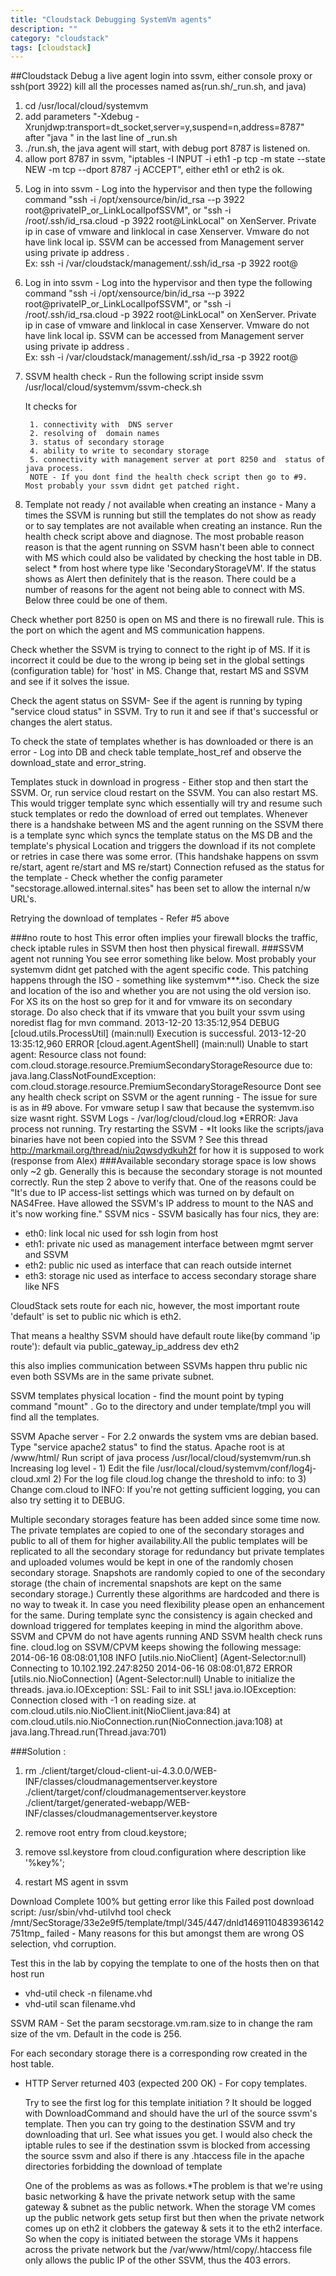 ```yaml
---
title: "Cloudstack Debugging SystemVm agents"
description: ""
category: "cloudstack"
tags: [cloudstack]
---
```


##Cloudstack Debug a live agent
login into ssvm, either console proxy or ssh(port 3922)
kill all the processes named as(run.sh/_run.sh, and java)

1. cd /usr/local/cloud/systemvm
2. add parameters "-Xdebug -Xrunjdwp:transport=dt_socket,server=y,suspend=n,address=8787" after "java " in the last line of _run.sh
3. ./run.sh, the java agent will start, with debug port 8787 is listened on.
4. allow port 8787 in ssvm, "iptables -I INPUT -i eth1 -p tcp -m state --state NEW -m tcp --dport 8787 -j ACCEPT", either eth1 or eth2 is ok.

<!-- more -->

5. Log in into ssvm - Log into the hypervisor and then type the following command   "ssh -i /opt/xensource/bin/id_rsa --p 3922 root@privateIP_or_LinkLocalIpofSSVM", or "ssh -i /root/.ssh/id_rsa.cloud -p 3922 root@LinkLocal" on  XenServer.  Private ip in case of vmware and linklocal in case Xenserver.  Vmware do not have link local ip. SSVM can be accessed from Management server using private ip address .   
 Ex:  ssh -i  /var/cloudstack/management/.ssh/id_rsa  -p 3922 root@<Private Ip address of SSVM>

6. Log in into ssvm - Log into the hypervisor and then type the following command   "ssh -i /opt/xensource/bin/id_rsa --p 3922 root@privateIP_or_LinkLocalIpofSSVM", or "ssh -i /root/.ssh/id_rsa.cloud -p 3922 root@LinkLocal" on  XenServer.  Private ip in case of vmware and linklocal in case Xenserver.  Vmware do not have link local ip. SSVM can be accessed from Management server using private ip address .   
 Ex:  ssh -i  /var/cloudstack/management/.ssh/id_rsa  -p 3922 root@<Private Ip address of SSVM>

7. SSVM health check - Run the following script inside ssvm  /usr/local/cloud/systemvm/ssvm-check.sh

	It checks for 
	
		1. connectivity with  DNS server 
		2. resolving of  domain names 
		3. status of secondary storage 
		4. ability to write to secondary storage 
		5. connectivity with management server at port 8250 and  status of java process.
		NOTE - If you dont find the health check script then go to #9. Most probably your ssvm didnt get patched right.

8. Template not ready / not available when creating an instance - Many a times the SSVM is running but still the templates do not show as ready or to say templates are not available when creating an instance. Run the health check script above and diagnose. The most probable reason reason is that the agent running on SSVM hasn't been able to connect with MS which could also be validated by checking the host table in DB. select * from host where type like 'SecondaryStorageVM'. If the status shows as Alert then definitely that is the reason. There could be a number of reasons for the agent not being able to connect with MS. Below three could be one of them.

Check whether port 8250 is open on MS and there is no firewall rule. This is the port on which the agent and MS communication happens.

Check whether the SSVM is trying to connect to the right ip of MS. If it is incorrect it could be due to the wrong ip being set in the global settings (configuration table) for 'host' in MS. Change that, restart MS and SSVM and see if it solves the issue.

Check the agent status on SSVM- See if the agent is running by typing "service cloud status" in SSVM. Try to run it and see if that's successful or changes the alert status.

To check the state of templates whether is has downloaded or there is an error - Log into DB and check table template_host_ref and observe the download_state and error_string.

Templates stuck in download in progress - Either stop and then start the SSVM. Or, run service cloud restart on the SSVM. You can also restart MS. This would trigger template sync which essentially will try and resume such stuck templates or redo the download of erred out templates. Whenever there is a handshake between MS and the agent running on the SSVM there is a template sync which syncs the template status on the MS DB and the template's physical Location and triggers the download if its not complete or retries in case there was some error. (This handshake happens on ssvm re/start, agent re/start and MS re/start)
Connection refused as the status for the template - Check whether the config parameter "secstorage.allowed.internal.sites" has been set to allow the internal n/w URL's.

Retrying the download of templates - Refer #5 above

###no route to host
This error often implies your firewall blocks the traffic, check iptable rules in SSVM then host then physical firewall.
###SSVM agent not running
You see error something like below. Most probably your systemvm didnt get patched with the agent specific code. This patching happens through the ISO - something like  systemvm***.iso. Check the size and location of the iso and whether you are not using the old version iso. For XS its on the host so grep for it and for vmware its on secondary storage. Do also check that if its vmware that you built your ssvm using noredist flag for mvn command.
2013-12-20 13:35:12,954 DEBUG [cloud.utils.ProcessUtil] (main:null) Execution is successful.
2013-12-20 13:35:12,960 ERROR [cloud.agent.AgentShell] (main:null) Unable to start agent: Resource class not found: com.cloud.storage.resource.PremiumSecondaryStorageResource due to: java.lang.ClassNotFoundException: com.cloud.storage.resource.PremiumSecondaryStorageResource
Dont see any health check script on SSVM or the agent running - The issue for sure is as in #9 above. For vmware setup I saw that because the systemvm.iso size wasnt right.
SSVM Logs - /var/log/cloud/cloud.log
*ERROR: Java process not running. Try restarting the SSVM - *It looks like the scripts/java binaries have not been copied into the SSVM ? See this thread http://markmail.org/thread/niu2qwsdydkuh2f for how it is supposed to work (response from Alex)
###Available secondary storage space is low 
shows only ~2 gb. Generally this is because the secondary storage is not mounted correctly. Run the step 2 above to verify that. One of the reasons could be "It's due to IP access-list settings which was turned on by default on NAS4Free.  Have allowed the SSVM's IP address to mount to the NAS and it's now working fine."
SSVM nics - SSVM basically has four nics, they are:


- eth0: link local nic used for ssh login from host
- eth1: private nic used as management interface between mgmt server and SSVM
- eth2: public nic used as interface that can reach outside internet
- eth3: storage nic used as interface to access secondary storage share like NFS

CloudStack sets route for each nic, however, the most important route 'default' is set to public nic which is eth2.

That means a healthy SSVM should have default route like(by command 'ip route'):
default via public_gateway_ip_address dev eth2

this also implies communication between SSVMs happen thru public nic even both SSVMs are in the same private subnet.

SSVM templates physical location - find the mount point by typing command "mount" . Go to the directory and under template/tmpl you will find all the templates.

SSVM Apache server - For 2.2 onwards the system vms are debian based. Type "service apache2 status" to find the status. Apache root is at /www/html/
Run script of java process /usr/local/cloud/systemvm/run.sh
Increasing log level - 1) Edit the file /usr/local/cloud/systemvm/conf/log4j-cloud.xml 2) For the log file cloud.log change the threshold to info:  <param name="Threshold" value="WARN"/>  to  <param name="Threshold" value="INFO"/>  3) Change com.cloud to INFO:  <category name="com.cloud"> <priority value="INFO"/> </category>  If you're not getting sufficient logging, you can also try setting it to  DEBUG.

Multiple secondary storages feature has been added since some time now. The private templates are copied to one of the secondary storages and public to all of them for higher availability.All the public templates will be replicated to all the secondary storage for redundancy but private templates and uploaded volumes would be kept in one of the randomly chosen secondary storage. Snapshots are randomly copied to one of the secondary storage (the chain of incremental snapshots are kept on the same secondary storage.) Currently these algorithms are hardcoded and there is no way to tweak it. In case you need flexibility please open an enhancement for the same. During template sync the consistency is again checked and download triggered for templates keeping in mind the algorithm above.
SSVM and CPVM do not have agents running AND  SSVM health check runs fine. cloud.log on SSVM/CPVM keeps showing the following message: 
2014-06-16 08:08:01,108 INFO  [utils.nio.NioClient] (Agent-Selector:null) Connecting to 10.102.192.247:8250
2014-06-16 08:08:01,872 ERROR [utils.nio.NioConnection] (Agent-Selector:null) Unable to initialize the threads.
java.io.IOException: SSL: Fail to init SSL! java.io.IOException: Connection closed with -1 on reading size.
at com.cloud.utils.nio.NioClient.init(NioClient.java:84)
at com.cloud.utils.nio.NioConnection.run(NioConnection.java:108)
at java.lang.Thread.run(Thread.java:701)

###Solution :
 
1. rm ./client/target/cloud-client-ui-4.3.0.0/WEB-INF/classes/cloudmanagementserver.keystore ./client/target/conf/cloudmanagementserver.keystore ./client/target/generated-webapp/WEB-INF/classes/cloudmanagementserver.keystore
 
2. remove root entry from cloud.keystore;
 
3. remove ssl.keystore from cloud.configuration where description like '%key%';
 
4. restart MS  agent in ssvm

Download Complete 100% but getting error like this Failed post download script: /usr/sbin/vhd-utilvhd tool check /mnt/SecStorage/33e2e9f5/template/tmpl/345/447/dnld1469110483936142751tmp_ failed - Many reasons for this but amongst them are wrong OS selection, vhd corruption.

Test this in the lab by copying the template to one of the hosts then on that host run

 - vhd-util check -n filename.vhd
 - vhd-util scan filename.vhd

SSVM RAM - Set the param secstorage.vm.ram.size to in change the ram size of the vm. Default in the code is 256.


For each secondary storage there is a corresponding row created in the host table. 

- HTTP Server returned 403 (expected 200 OK) - For copy templates. 

	Try to see the first log for this template initiation ? It should be logged with DownloadCommand and should have the url of the source ssvm's template. Then you can try going to the destination SSVM and try downloading that url. 
	See what issues you get. I would also check the iptable rules to see if the destination ssvm is blocked from accessing the source ssvm and also if there is any .htaccess file in the apache directories forbidding the download of template
	
	One of the problems as was as follows.*The problem is that we're using basic networking & have the private network setup with the same gateway & subnet as the public network.  When the storage VM comes up the public network gets setup first but then when the private network comes up on eth2 it clobbers the gateway & sets it to the eth2 interface.  So when the copy is initiated between the storage VMs it happens across the private network but the /var/www/html/copy/.htaccess file only allows the public IP of the other SSVM, thus the 403 errors. 
